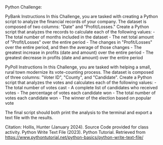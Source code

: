 Python Challenge:

PyBank Instructions
In this Challenge, you are tasked with creating a Python script to analyze the financial records of your company. The dataset is composed of two columns: "Date" and "Profit/Losses."
Create a Python script that analyzes the records to calculate each of the following values:
    - The total number of months included in the dataset
    - The net total amount of "Profit/Losses" over the entire period
    - The changes in "Profit/Losses" over the entire period, and then the average of those changes
    - The greatest increase in profits (date and amount) over the entire period
    - The greatest decrease in profits (date and amount) over the entire period


PyPoll Instructions
In this Challenge, you are tasked with helping a small, rural town modernize its vote-counting process. The dataset is composed of three columns: "Voter ID", "County", and "Candidate". 
Create a Python script that analyzes the votes and calculates each of the following values:
    - The total number of votes cast
    - A complete list of candidates who received votes
    - The percentage of votes each candidate won
    - The total number of votes each candidate won
    - The winner of the election based on popular vote


The final script should both print the analysis to the terminal and export a text file with the results.



Citation:
Hollis, Hunter (January 2024). Source Code provided for class activity.
Python Write Text File (2023). Python Tutorial. Retrieved from https://www.pythontutorial.net/python-basics/python-write-text-file/
